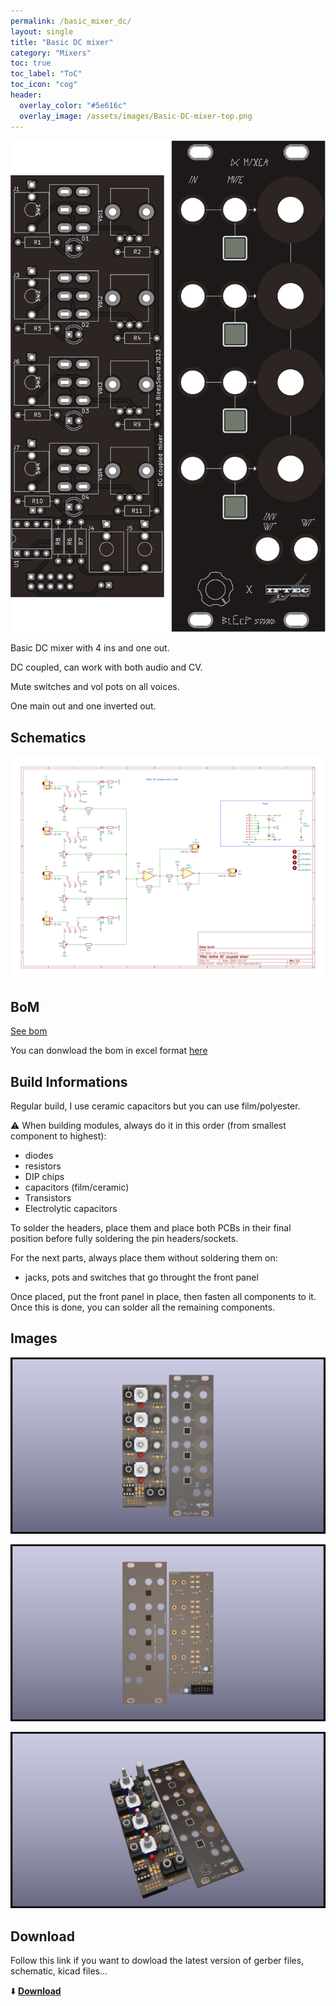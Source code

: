 ```yaml
---
permalink: /basic_mixer_dc/
layout: single
title: "Basic DC mixer"
category: "Mixers"
toc: true
toc_label: "ToC"
toc_icon: "cog"
header:
  overlay_color: "#5e616c"
  overlay_image: /assets/images/Basic-DC-mixer-top.png
---
```


![Basic-DC-mixer-top](/assets/images/Basic-DC-mixer-top.png)

Basic DC mixer with 4 ins and one out.

DC coupled, can work with both audio and CV.

Mute switches and vol pots on all voices.

One main out and one inverted out.

## Schematics

![basic dc Mixer schematic](/assets/images/Basic-DC-mixer--schematic.svg)

## BoM

[See bom](/assets/bom/Basic-DC-mixer_V1.2--iBoM.html)

You can donwload the bom in excel format [here](https://github.com/BleepSound/basic-mixer-dc/releases/download/v1.2/Basic-DC-mixer_V1.2--BoM.xlsx)

## Build Informations

Regular build, I use ceramic capacitors but you can use film/polyester.

:warning: When building modules, always do it in this order (from smallest component to highest):
- diodes
- resistors
- DIP chips
- capacitors (film/ceramic)
- Transistors
- Electrolytic capacitors

To solder the headers, place them and place both PCBs in their final position before fully soldering the pin headers/sockets.

For the next parts, always place them without soldering them on: 
- jacks, pots and switches that go throught the front panel

Once placed, put the front panel in place, then fasten all components to it. Once this is done, you can solder all the remaining components.

## Images

![3D Basic-DC-mixer(front)](/assets/images/Basic-DC-mixer-3D_top.png)

![3D Basic-DC-mixer(back)](/assets/images/Basic-DC-mixer-3D_bottom.png)

![3D Basic-DC-mixer(iso)](/assets/images/Basic-DC-mixer-3D_top30deg.png)

## Download

Follow this link if you want to dowload the latest version of gerber files, schematic, kicad files...

:arrow_down: [**Download**](https://github.com/BleepSound/basic-mixer-dc/releases)

<script src="https://utteranc.es/client.js"
        repo="BleepSound/bleepsound.github.io"
        issue-term="title"
        label="Comment"
        theme="photon-dark"
        crossorigin="anonymous"
        async>
</script>